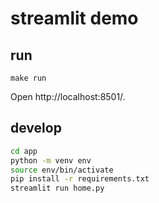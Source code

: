 # streamlit demo

## run

`make run`

Open http://localhost:8501/.

## develop

```bash
cd app
python -m venv env
source env/bin/activate
pip install -r requirements.txt
streamlit run home.py
```
